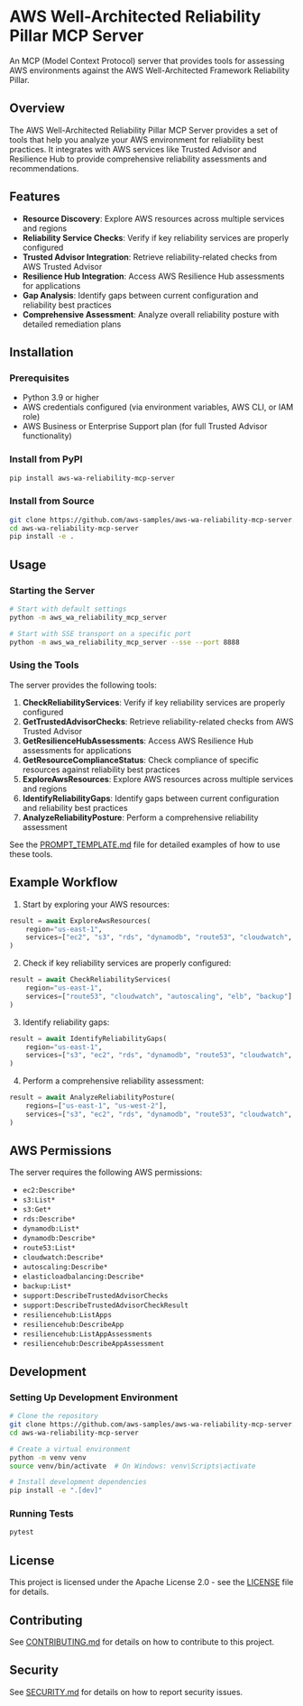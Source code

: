 # AWS Well-Architected Reliability Pillar MCP Server

An MCP (Model Context Protocol) server that provides tools for assessing AWS environments against the AWS Well-Architected Framework Reliability Pillar.

## Overview

The AWS Well-Architected Reliability Pillar MCP Server provides a set of tools that help you analyze your AWS environment for reliability best practices. It integrates with AWS services like Trusted Advisor and Resilience Hub to provide comprehensive reliability assessments and recommendations.

## Features

- **Resource Discovery**: Explore AWS resources across multiple services and regions
- **Reliability Service Checks**: Verify if key reliability services are properly configured
- **Trusted Advisor Integration**: Retrieve reliability-related checks from AWS Trusted Advisor
- **Resilience Hub Integration**: Access AWS Resilience Hub assessments for applications
- **Gap Analysis**: Identify gaps between current configuration and reliability best practices
- **Comprehensive Assessment**: Analyze overall reliability posture with detailed remediation plans

## Installation

### Prerequisites

- Python 3.9 or higher
- AWS credentials configured (via environment variables, AWS CLI, or IAM role)
- AWS Business or Enterprise Support plan (for full Trusted Advisor functionality)

### Install from PyPI

```bash
pip install aws-wa-reliability-mcp-server
```

### Install from Source

```bash
git clone https://github.com/aws-samples/aws-wa-reliability-mcp-server.git
cd aws-wa-reliability-mcp-server
pip install -e .
```

## Usage

### Starting the Server

```bash
# Start with default settings
python -m aws_wa_reliability_mcp_server

# Start with SSE transport on a specific port
python -m aws_wa_reliability_mcp_server --sse --port 8888
```

### Using the Tools

The server provides the following tools:

1. **CheckReliabilityServices**: Verify if key reliability services are properly configured
2. **GetTrustedAdvisorChecks**: Retrieve reliability-related checks from AWS Trusted Advisor
3. **GetResilienceHubAssessments**: Access AWS Resilience Hub assessments for applications
4. **GetResourceComplianceStatus**: Check compliance of specific resources against reliability best practices
5. **ExploreAwsResources**: Explore AWS resources across multiple services and regions
6. **IdentifyReliabilityGaps**: Identify gaps between current configuration and reliability best practices
7. **AnalyzeReliabilityPosture**: Perform a comprehensive reliability assessment

See the [PROMPT_TEMPLATE.md](PROMPT_TEMPLATE.md) file for detailed examples of how to use these tools.

## Example Workflow

1. Start by exploring your AWS resources:

```python
result = await ExploreAwsResources(
    region="us-east-1",
    services=["ec2", "s3", "rds", "dynamodb", "route53", "cloudwatch", "autoscaling", "elb", "backup"]
)
```

2. Check if key reliability services are properly configured:

```python
result = await CheckReliabilityServices(
    region="us-east-1",
    services=["route53", "cloudwatch", "autoscaling", "elb", "backup"]
)
```

3. Identify reliability gaps:

```python
result = await IdentifyReliabilityGaps(
    region="us-east-1",
    services=["s3", "ec2", "rds", "dynamodb", "route53", "cloudwatch", "autoscaling", "elb", "backup"]
)
```

4. Perform a comprehensive reliability assessment:

```python
result = await AnalyzeReliabilityPosture(
    regions=["us-east-1", "us-west-2"],
    services=["s3", "ec2", "rds", "dynamodb", "route53", "cloudwatch", "autoscaling", "elb", "backup"]
)
```

## AWS Permissions

The server requires the following AWS permissions:

- `ec2:Describe*`
- `s3:List*`
- `s3:Get*`
- `rds:Describe*`
- `dynamodb:List*`
- `dynamodb:Describe*`
- `route53:List*`
- `cloudwatch:Describe*`
- `autoscaling:Describe*`
- `elasticloadbalancing:Describe*`
- `backup:List*`
- `support:DescribeTrustedAdvisorChecks`
- `support:DescribeTrustedAdvisorCheckResult`
- `resiliencehub:ListApps`
- `resiliencehub:DescribeApp`
- `resiliencehub:ListAppAssessments`
- `resiliencehub:DescribeAppAssessment`

## Development

### Setting Up Development Environment

```bash
# Clone the repository
git clone https://github.com/aws-samples/aws-wa-reliability-mcp-server.git
cd aws-wa-reliability-mcp-server

# Create a virtual environment
python -m venv venv
source venv/bin/activate  # On Windows: venv\Scripts\activate

# Install development dependencies
pip install -e ".[dev]"
```

### Running Tests

```bash
pytest
```

## License

This project is licensed under the Apache License 2.0 - see the [LICENSE](LICENSE) file for details.

## Contributing

See [CONTRIBUTING.md](CONTRIBUTING.md) for details on how to contribute to this project.

## Security

See [SECURITY.md](SECURITY.md) for details on how to report security issues.
